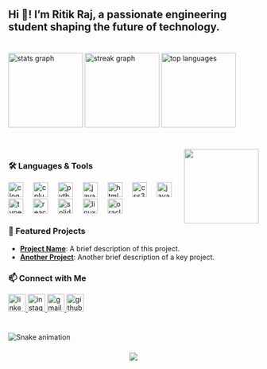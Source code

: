 <h2 align="left">Hi 👋! I’m Ritik Raj, a passionate engineering student shaping the future of technology.</h2>

###

<br clear="both">

<div align="left">
  <img src="https://github-readme-stats.vercel.app/api?username=codewith-raj&hide_title=true&hide_rank=false&show_icons=true&include_all_commits=true&count_private=true&disable_animations=false&theme=dark&locale=en&hide_border=false" height="150" alt="stats graph" />
  <img src="https://streak-stats.demolab.com?user=codewith-raj&locale=en&mode=daily&theme=dracula&hide_border=false&border_radius=5" height="150" alt="streak graph" />
  <img src="https://github-readme-stats.vercel.app/api/top-langs/?username=codewith-raj&layout=compact&theme=dark&hide_border=false" height="150" alt="top languages" />
</div>

###

<br clear="both">

<img align="right" height="150" src="https://media.giphy.com/media/v1.Y2lkPTc5MGI3NjExaXVzdmszZDNkMWVmNzU4NmJscm5zb2dmNnRxczRiOG9nNXU5a2NuYSZlcD12MV9naWZzX3NlYXJjaCZjdD1n/bGgsc5mWoryfgKBx1u/giphy.gif" />

###

### 🛠️ Languages & Tools

<div align="left">
  <img src="https://cdn.jsdelivr.net/gh/devicons/devicon/icons/c/c-original.svg" height="30" alt="c logo" />
  <img width="12" />
  <img src="https://cdn.jsdelivr.net/gh/devicons/devicon/icons/cplusplus/cplusplus-original.svg" height="30" alt="cplusplus logo" />
  <img width="12" />
  <img src="https://cdn.jsdelivr.net/gh/devicons/devicon/icons/python/python-original.svg" height="30" alt="python logo" />
  <img width="12" />
  <img src="https://cdn.jsdelivr.net/gh/devicons/devicon/icons/java/java-original.svg" height="30" alt="java logo" />
  <img width="12" />
  <img src="https://cdn.jsdelivr.net/gh/devicons/devicon/icons/html5/html5-plain-wordmark.svg" height="30" alt="html5 logo" />
  <img width="12" />
  <img src="https://cdn.jsdelivr.net/gh/devicons/devicon/icons/css3/css3-plain-wordmark.svg" height="30" alt="css3 logo" />
  <img width="12" />
  <img src="https://cdn.jsdelivr.net/gh/devicons/devicon/icons/javascript/javascript-plain.svg" height="30" alt="javascript logo" />
  <img width="12" />
  <img src="https://cdn.jsdelivr.net/gh/devicons/devicon/icons/typescript/typescript-original.svg" height="30" alt="typescript logo" />
  <img width="12" />
  <img src="https://cdn.jsdelivr.net/gh/devicons/devicon/icons/react/react-original-wordmark.svg" height="30" alt="react logo" />
  <img width="12" />
  <img src="https://cdn.jsdelivr.net/gh/devicons/devicon/icons/solidity/solidity-plain.svg" height="30" alt="solidity logo" />
  <img width="12" />
  <img src="https://cdn.jsdelivr.net/gh/devicons/devicon/icons/linux/linux-original.svg" height="30" alt="linux logo" />
  <img width="12" />
  <img src="https://cdn.jsdelivr.net/gh/devicons/devicon/icons/oracle/oracle-original.svg" height="30" alt="oracle logo" />
</div>

###

### 🌟 Featured Projects

- **[Project Name](#)**: A brief description of this project.  
- **[Another Project](#)**: Another brief description of a key project.

###

### 📫 Connect with Me

<div align="left">
  <a href="https://www.linkedin.com/in/ritik-raj-521765289?utm_source=share&utm_campaign=share_via&utm_content=profile&utm_medium=android_app" target="_blank">
    <img src="https://img.shields.io/static/v1?message=LinkedIn&logo=linkedin&label=&color=0077B5&logoColor=white&labelColor=&style=for-the-badge" height="35" alt="linkedin logo" />
  </a>
  <a href="https://www.instagram.com/_ritikraj_05?igsh=aWxzdWR0MWJmM3gy" target="_blank">
    <img src="https://img.shields.io/static/v1?message=Instagram&logo=instagram&label=&color=E4405F&logoColor=white&labelColor=&style=for-the-badge" height="35" alt="instagram logo" />
  </a>
  <a href="mailto:ritikrajunique111@gmail.com" target="_blank">
    <img src="https://img.shields.io/static/v1?message=Gmail&logo=gmail&label=&color=D14836&logoColor=white&labelColor=&style=for-the-badge" height="35" alt="gmail logo" />
  </a>
  <a href="https://github.com/codewith-raj" target="_blank">
    <img src="https://img.shields.io/static/v1?message=GitHub&logo=github&label=&color=181717&logoColor=white&labelColor=&style=for-the-badge" height="35" alt="github logo" />
  </a>
</div>

###

<br clear="both">

<img src="https://raw.githubusercontent.com/codewith-raj/codewith-raj/output/snake.svg" alt="Snake animation" />

###

<div align="center">
  <img src="https://profile-counter.glitch.me/codewith-raj/count.svg?" />
</div>

###
